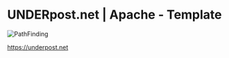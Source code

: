 # UNDERpost.net | Apache - Template


![PathFinding](https://underpost.net/underpost-social.jpg)


https://underpost.net
